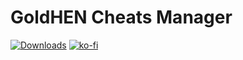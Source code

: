 # GoldHEN Cheats Manager

[![Downloads][img_downloads]][app_downloads] 
[![ko-fi](https://ko-fi.com/img/githubbutton_sm.svg)](http://ko-fi.com/84ciss)

[app_downloads]: https://github.com/GoldHEN/GoldHEN_Cheat_Manager/releases
[img_downloads]: https://img.shields.io/github/downloads/GoldHEN/GoldHEN_Cheat_Manager/total.svg?maxAge=3600
[socat]: http://www.dest-unreach.org/socat/


